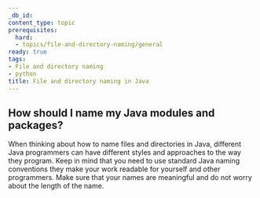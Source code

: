```yaml
---
_db_id: 
content_type: topic
prerequisites:
  hard:
  - topics/file-and-directory-naming/general
ready: true
tags:
- File and directory naming
- python
title: File and directory naming in Java
---
```


## How should I name my Java modules and packages?
When thinking about how to name files and directories in Java, different Java programmers can have different styles and approaches to the way they program. Keep in mind that you need to use standard Java naming conventions they make your work readable for yourself and other programmers. Make sure that your names are meaningful and do not worry about the length of the name.

